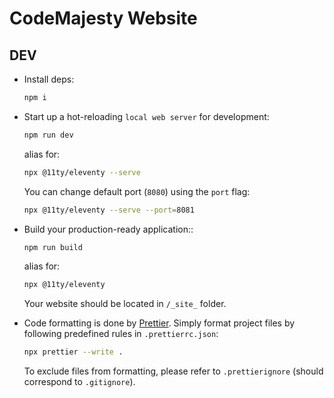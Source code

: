 # CodeMajesty Website

## DEV

- Install deps:

  ```sh
  npm i
  ```

- Start up a hot-reloading `local web server` for development:

  ```sh
  npm run dev
  ```

  alias for:

  ```sh
  npx @11ty/eleventy --serve
  ```

  You can change default port (`8080`) using the `port` flag:

  ```sh
  npx @11ty/eleventy --serve --port=8081
  ```

- Build your production-ready application::

  ```sh
  npm run build
  ```

  alias for:

  ```sh
  npx @11ty/eleventy
  ```

  Your website should be located in `/_site_` folder.

- Code formatting is done by [Prettier](https://prettier.io/). Simply format project files by following predefined rules in `.prettierrc.json`:

  ```sh
  npx prettier --write .
  ```

  To exclude files from formatting, please refer to `.prettierignore` (should correspond to `.gitignore`).
